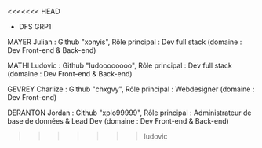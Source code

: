 <<<<<<< HEAD
- DFS GRP1

MAYER Julian :
Github "xonyis",
Rôle principal : Dev full stack (domaine : Dev Front-end & Back-end)

MATHI Ludovic :
Github "ludoooooooo",
Rôle principal : Dev full stack (domaine : Dev Front-end & Back-end)

GEVREY Charlize :
Github "chxgvy",
Rôle principal : Webdesigner (domaine : Dev Front-end)

DERANTON Jordan :
Github "xplo99999",
Rôle principal : Administrateur de base de données & Lead Dev (domaine : Dev Front-end & Back-end)

>>>>>>> ludovic


